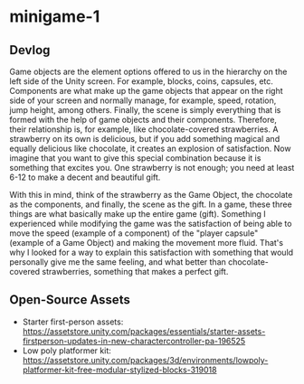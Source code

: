 # minigame-1
## Devlog
Game objects are the element options offered to us in the hierarchy on the left side of the Unity screen. For example, blocks, coins, capsules, etc. Components are what make up the game objects that appear on the right side of your screen and normally manage, for example, speed, rotation, jump height, among others. Finally, the scene is simply everything that is formed with the help of game objects and their components. Therefore, their relationship is, for example, like chocolate-covered strawberries. A strawberry on its own is delicious, but if you add something magical and equally delicious like chocolate, it creates an explosion of satisfaction. Now imagine that you want to give this special combination because it is something that excites you. One strawberry is not enough; you need at least 6-12 to make a decent and beautiful gift.

With this in mind, think of the strawberry as the Game Object, the chocolate as the components, and finally, the scene as the gift. In a game, these three things are what basically make up the entire game (gift). Something I experienced while modifying the game was the satisfaction of being able to move the speed (example of a component) of the "player capsule" (example of a Game Object) and making the movement more fluid. That's why I looked for a way to explain this satisfaction with something that would personally give me the same feeling, and what better than chocolate-covered strawberries, something that makes a perfect gift.
## Open-Source Assets
- Starter first-person assets: https://assetstore.unity.com/packages/essentials/starter-assets-firstperson-updates-in-new-charactercontroller-pa-196525
- Low poly platformer kit: https://assetstore.unity.com/packages/3d/environments/lowpoly-platformer-kit-free-modular-stylized-blocks-319018 
